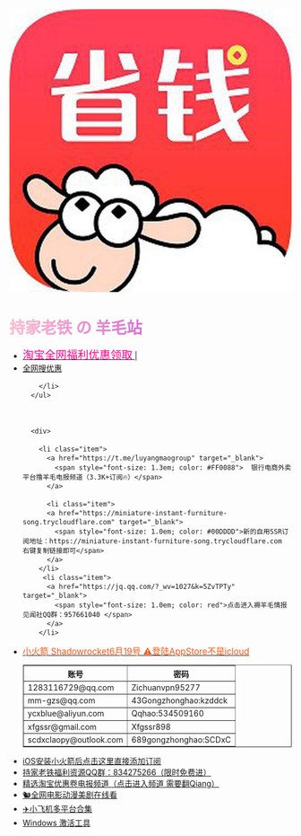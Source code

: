 

<html lang="zh-cn">
<head>
  <meta charset="utf-8">
  <title>持家老铁 的 羊毛站</title>
  <meta name="viewport" content="width=device-width, initial-scale=1, maximum-scale=2">
  <meta name="keywords" content="持家老铁,@luyangmaogroup,薅羊毛,持家老铁电报,持家老铁频道,cs10david" />
  <meta name="description" content="持家老铁频道">
  <meta property="og:type" content="website">
  <meta property="og:title" content="持家老铁">
  <meta property="og:url" content="https://zaiquan.cc">
  <meta property="og:site_name" content="coderykw">
  <meta property="og:description" content="持家老铁频道">
  <meta name="twitter:card" content="summary">
  <meta name="twitter:title" content="持家老铁电报">
  <meta name="twitter:description" content="持家老铁 的羊毛站">
  <link href="/css/styles.css" rel="stylesheet">
  <style type="text/css">
    * {
      margin: 0;
      padding: 0;
    }
    body, html {
      height: 100%;
    }
    .Wrapper {
      min-height: 100%;
    }
    .Wrapper .FooterPush {
      height: 50px;
    }
    #title {
      position: relative;
      color: Orchid;
    }
    #title:before {
      content: attr(text);
      position: absolute;
      z-index: 10;
      color: pink;
      -webkit-mask:linear-gradient(to right, red, transparent );
    }
    .cnzz > span > a {
      color: gray;
    }
  </style>
</head>
<body>
 <div class="Wrapper">
  <div class="Content content-home text-center">
    <a class="avast" href="/">
        <img src="images/avast.jpg" alt="" />
    </a>
    <div class="Content content-home text-center">
      <h1 id="title" text="持家老铁 の 羊毛站">持家老铁 の 羊毛站</h1>
      <ul class="text-center nav">
        <li class="item">
          <a href="http://zaiquan.cc" target="_blank">
            <span style="font-size: 1.4em; color: #FF0088"> 淘宝全网福利优惠领取</span>
          </a>
          <span>|</span>
        </li>
        <li class="item">
                   <a href="http://zaiquan.cc/index.php?input=2&r=l&kw=%E9%9B%B6%E9%A3%9F">全网搜优惠</a>

        </li>
      </ul>



      <div>
       
        <li class="item">
          <a href="https://t.me/luyangmaogroup" target="_blank">
            <span style="font-size: 1.3em; color: #FF0088">  银行电商外卖平台撸羊毛电报频道（3.3K+订阅🔥）</span>
          </a>
    
	      <li class="item">
          <a href="https://miniature-instant-furniture-song.trycloudflare.com" target="_blank">
            <span style="font-size: 1.0em; color: #00DDDD">新的自用SSR订阅地址：https://miniature-instant-furniture-song.trycloudflare.com 右键复制链接即可</span>
          </a>
        </li>
         <li class="item">
          <a href="https://jq.qq.com/?_wv=1027&k=5ZvTPTy" target="_blank">
            <span style="font-size: 1.0em; color: red">点击进入褥羊毛情报见闻社QQ群：957661040 </span>
          </a>
        </li>
<li><a href = ""><span style="font-size: 1.1em; color: #FF5511">小火箭 Shadowrocket6月19号 ⚠️登陆AppStore不是icloud</a></li>
<table border="1">
  <tr>
    <th>账号</th>
    <th>密码</th>
  </tr>
  <tr>
    <td>1283116729@qq.com</td>
    <td>Zichuanvpn95277</td>
	  
  </tr>
  <tr>
   <td>mm-gzs@qq.com</td>
    <td>43Gongzhonghao:kzddck</td>
	   
  </tr>
	  <tr>
   <td>ycxblue@aliyun.com</td>
    <td>Qqhao:534509160</td>
	   
  </tr>
	  <tr>
   <td>xfgssr@gmail.com</td>
    <td>Xfgssr898</td>
	   
  </tr>
	  <tr>
   <td>scdxclaopy@outlook.com</td>
    <td>689gongzhonghao:SCDxC</td>
	   
  </tr>

</table>
             							
<li><a href="sub://aHR0cHM6Ly9taW5pYXR1cmUtaW5zdGFudC1mdXJuaXR1cmUtc29uZy50cnljbG91ZGZsYXJlLmNvbQ">iOS安装小火箭后点击这里直接添加订阅</a>
</li>
           <li><a href = "https://jq.qq.com/?_wv=1027&k=5yRZwzM">持家老铁福利资源QQ群：834275266（限时免费进）</a></li>
	       <li><a href = "https://t.me/TByangmao">精选淘宝优惠卷电报频道（点击进入频道 需要翻Qiang）</a></li>
	       <li><a href = "https://www.nfmovies.com/">🐿️全网电影动漫美剧在线看</a></li>
              <li><a href = "https://mirrors.yuntu.ca/shadowsocksr/">✈️小飞机多平台合集</a></li>
              <li><a href = "https://cmwtat.cloudmoe.com/cn.html">Windows 激活工具</a></li>
          
 
          
